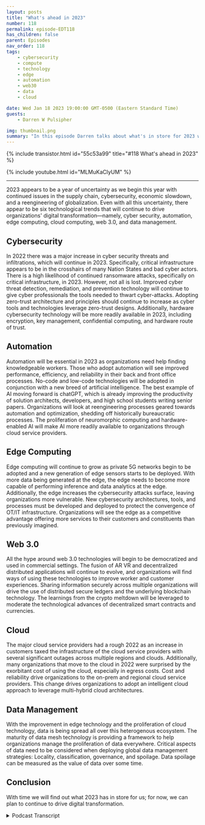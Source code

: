 ```yaml
---
layout: posts
title: "What's ahead in 2023"
number: 118
permalink: episode-EDT118
has_children: false
parent: Episodes
nav_order: 118
tags:
    - cybersecurity
    - compute
    - technology
    - edge
    - automation
    - web30
    - data
    - cloud

date: Wed Jan 18 2023 19:00:00 GMT-0500 (Eastern Standard Time)
guests:
    - Darren W Pulsipher

img: thumbnail.png
summary: "In this episode Darren talks about what's in store for 2023 where he reviews his predictions on the critical elements of digital transformation in the year ahead."
---
```


{% include transistor.html id="55c53a99" title="#118 What's ahead in 2023" %}

{% include youtube.html id="MLMuKaClyUM" %}

---

2023 appears to be a year of uncertainty as we begin this year with continued issues in the supply chain, cybersecurity, economic slowdown, and a reengineering of globalization. Even with all this uncertainty, there appear to be six technological trends that will continue to drive organizations' digital transformation—namely, cyber security, automation, edge computing, cloud computing, web 3.0, and data management.

## Cybersecurity

In 2022 there was a major increase in cyber security threats and infiltrations, which will continue in 2023. Specifically, critical infrastructure appears to be in the crosshairs of many Nation States and bad cyber actors. There is a high likelihood of continued ransomware attacks, specifically on critical infrastructure, in 2023. However, not all is lost. Improved cyber threat detection, remediation, and prevention technology will continue to give cyber professionals the tools needed to thwart cyber-attacks. Adopting zero-trust architecture and principles should continue to increase as cyber tools and technologies leverage zero-trust designs. Additionally, hardware cybersecurity technology will be more readily available in 2023, including encryption, key management, confidential computing, and hardware route of trust.

## Automation

Automation will be essential in 2023 as organizations need help finding knowledgeable workers. Those who adopt automation will see improved performance, efficiency, and reliability in their back and front office processes. No-code and low-code technologies will be adopted in conjunction with a new breed of artificial intelligence. The best example of AI moving forward is chatGPT, which is already improving the productivity of solution architects, developers, and high school students writing senior papers. Organizations will look at reengineering processes geared towards automation and optimization, shedding off historically bureaucratic processes. The proliferation of neuromorphic computing and hardware-enabled AI will make AI more readily available to organizations through cloud service providers.

## Edge Computing 

Edge computing will continue to grow as private 5G networks begin to be adopted and a new generation of edge sensors starts to be deployed. With more data being generated at the edge, the edge needs to become more capable of performing inference and data analytics at the edge. Additionally, the edge increases the cybersecurity attacks surface, leaving organizations more vulnerable. New cybersecurity architectures, tools, and processes must be developed and deployed to protect the convergence of OT/IT infrastructure. Organizations will see the edge as a competitive advantage offering more services to their customers and constituents than previously imagined.

## Web 3.0

All the hype around web 3.0 technologies will begin to be democratized and used in commercial settings. The fusion of AR VR and decentralized distributed applications will continue to evolve, and organizations will find ways of using these technologies to improve worker and customer experiences. Sharing information securely across multiple organizations will drive the use of distributed secure ledgers and the underlying blockchain technology. The learnings from the crypto meltdown will be leveraged to moderate the technological advances of decentralized smart contracts and currencies.

## Cloud

The major cloud service providers had a rough 2022 as an increase in customers taxed the infrastructure of the cloud service providers with several significant outages across multiple regions and clouds. Additionally, many organizations that move to the cloud in 2022 were surprised by the exorbitant cost of using the cloud, especially in egress costs. Cost and reliability drive organizations to the on-prem and regional cloud service providers. This change drives organizations to adopt an intelligent cloud approach to leverage multi-hybrid cloud architectures.

## Data Management

With the improvement in edge technology and the proliferation of cloud technology, data is being spread all over this heterogenous ecosystem. The maturity of data mesh technology is providing a framework to help organizations manage the proliferation of data everywhere. Critical aspects of data need to be considered when deploying global data management strategies: Locality, classification, governance, and spoilage. Data spoilage can be measured as the value of data over some time.

## Conclusion

With time we will find out what 2023 has in store for us; for now, we can plan to continue to drive digital transformation.



<details>
<summary> Podcast Transcript </summary>

<p>﻿1</p>
<p>Hello, this is Darren</p>
<p>Pulsipher, chief solution,architect of public sector at Intel.</p>
<p>And welcome to Embracing</p>
<p>Digital Transformation,where we investigate effective change,leveraging people processand technology.</p>
<p>On today's episode, what's ahead for 2023with special guest me, Darren Pulsipher,your host.</p>
<p>Hey, on today's episode it's just me againbecause we're going to talk aboutwhat's ahead in 2023,not just for the podcast,but also where we're seeing digitaltransformationtrends moving forward in 2023.</p>
<p>Most definitely 2023is a year of uncertaintywith a lot of the economic changethat we're seeing,a lot of supply chain shortagesthat we're still dealing with.</p>
<p>There's a lot of uncertaintyin the markets, but I found six trendsthat I thinkwe're going to see big in 2023and some of hey, some of my fellowtravelers believe the same thing.</p>
<p>I looked at some of their blogs,some of their reports, too,and they kind of line upwith what I was thinking as well.</p>
<p>So let's go through them.</p>
<p>There are six anchors.</p>
<p>I love the number six for four,these sorts of things.</p>
<p>The first one and probablythe one we'll see the most of this year,unfortunately, is cybersecurity.</p>
<p>I think it's going to be big this year.</p>
<p>I think we're going to havesome major breachesas the war continues to go on in</p>
<p>Russia and Ukraine.</p>
<p>I think that's going to spill overinto other countriesas far as cyber warfare goes.</p>
<p>And so we're going to see a lot in that.</p>
<p>I'll talk about that edge computing,</p>
<p>I think will continue to growand we'll see more of that.</p>
<p>I also think because of the shortage in inin supply ofhuman resources, of of people,we're going to see an uptick in automationthis year, a big uptick.</p>
<p>I think we're also going to seesome changes in cloud technology,not in the offerings that are given,but we're going to see a risein some of the regional cloudservice providers and we're going to seea big risein the multi hybrid cloud concept.</p>
<p>And I also think and here are twobig ones, somewhat controversial ones,but I think data management is going to bea forefront this year as ouras our workloads are scatteredall over the placeand our data is scatteredall over, I think we're going to see moreimportance put on data managementand data governance.</p>
<p>And then last, most controversial will be</p>
<p>I think we're going to see somethingbig in Web 3.0, which includesa whole bunch of different things,which we'll talk about.</p>
<p>So, hey, let's dive right into the firstone, which is cybersecurity.</p>
<p>This was huge last year, but I thinkit's going to be huge again this year.</p>
<p>And I think the reason why is becausewe're going to see a increasein the number of threats.</p>
<p>I think the sophistication of the attackshave increased dramaticallyand I think nation statesare going to come as a bigger playerin cybersecurity,both offensive and defensive.</p>
<p>And I think some of those toolsthat they use are going to get outinto the public more.</p>
<p>We're going to start seeing scriptkiddies out there causing problems.</p>
<p>I also think we're goingto see more awareness of ransomwareand more techniques to combat ransomwareand to deal with ransomware effectively.</p>
<p>And probably one of my biggest concernsthat I have this year,and I voice this a couple of timesto some of my colleaguesas I think critical infrastructureis going to be under attack this year,which is really kind of scary for meas I look at critical infrastructure,as very vulnerablestill as they're still usinga traditional model of isolation,which has worked in the past.</p>
<p>But with some of the new cybertech techniques they are overcomingisolation,overcoming that traditional Purdue modelthat of professionalsand managers of critical infrastructurehave been leveraging for decades now.</p>
<p>It's starting to fall apart a little bit,so I'm a little concerned about that.</p>
<p>We'll have to see how that goes.</p>
<p>Now, it'snot all doom and gloom on cybersecurity.</p>
<p>There are some really great new toolsand techniques and technology that havethat are being deployednow as we speak, some new standardsthat are coming out in this area.</p>
<p>For example, zero trust.</p>
<p>We're seeing a lot of cybersecurityaround zero trust architecture,they call it.</p>
<p>A lot of it is more realm philosophy.</p>
<p>I haven't seen one product yetthat offers end to end zero trustarchitecture from endpoint managementall the way into the data centerand access across multiple cloudsand in data center and edge.</p>
<p>And no one has something like thatquite yet.</p>
<p>I see a lot of pieces and partsfitting together for that,but I see most organizationsstarting to really adopt Zero</p>
<p>Trust philosophy in the waythat they do their cybersecurity.</p>
<p>And and frankly,a lot of the tools that they havetoday can be used in that same philosophy.</p>
<p>It requiresprocess change and process improvement,which is the second thing I really seea big improvement in in this year.</p>
<p>There's a lot of really good cybersecurityhygiene, best practicesthat are out there.</p>
<p>I am hoping.</p>
<p>I am really hoping that OT professionalsstart adopting some of these cybersecurity things that we've been doingin the IT space for some time.</p>
<p>In fact, I'm hoping so much about it.</p>
<p>I'm actually doing researchfor a PhD dissertation on the subjectand my dissertation goessomething like finding the keycritical factorsthat are impeding OT from adopting i.t.</p>
<p>Cyber security best practices are some bigtitles like that, but it's importantand we need to find out what thoseimpediments are so we can overcome them.</p>
<p>I think part of the reason why we seethat is the otprofessionalshave been isolated from cyber attacksbecause of the Purdue modelthat they've been using where they isolatetheir network from the internet,from ot from I.T in their own companies.</p>
<p>But we're starting to see that break down.</p>
<p>So there are some thingsthat we got to do around that.</p>
<p>And last and probably the mostthe most valuable thingmoving forward is hardwareroot of trust and other hardwareenabled security techniqueslike hardware enabled encryption,hardware, secureenclaves and confidential computing.</p>
<p>These are all built into the hardware,much harder to overcome with cyber attacksthan software that we're doingsome of these things before.</p>
<p>So I think this is going to bea really good year for cybersecurityas far as new techanalogies, new techniques, new processes,</p>
<p>But we're going to needsome cultural change to make that happen,especially around critical infrastructure,like I've mentioned,and you're going to hear metalk a lot about itthis year on the podcast because to meit's so important that we educateand that we helpwith cyber hygiene, some basicthings that we can do across the industry.</p>
<p>Okay, all of thatcybersecurity is really important,but as everyone knows, no one likes to payfor cyber security up front.</p>
<p>They like to pay for it</p>
<p>When something's happenedand all your CISOs are out there, you'reyou're like, Yeah, I,</p>
<p>I hear that all the time, right?</p>
<p>Believe me, we're going to get some moneyfor cybersecurity this year,but I think we're goingto get even more money in automation,and I think we're going to get more moneyand investment in automationbecause it is still a tight jobmarket out there.</p>
<p>It is still hardto find people to do things.</p>
<p>So we're starting to see organizationsspend money on automation toolsto automate some of the workthat was done, some of themore repetitivework that is done by employeesthat they can't hire anymorebecause they can't find them.</p>
<p>And I think the cost benefit is there now.</p>
<p>I think automating with eitherno code or low codeor or even sometimes codingautomation,</p>
<p>I think all three of those are goingto grow more this year and there'ssome great platforms out there.</p>
<p>AI We're going to we're going to heara lot about these platforms this yearwe have</p>
<p>I went back and looked at all the podcasts</p>
<p>I've done, all 119 of themso far, 120 somewhere in that range,and we have quite a few on automation.</p>
<p>So go back and take a look at embracingdigital dot org.</p>
<p>You can type in automationand it will tell you all the podcastswe did aboutautomation, both RPA automationand also the beginnings.</p>
<p>And we're starting to see this of</p>
<p>A.I., and I think A.I.is going to be a huge thing this year.</p>
<p>I think the thing it kind of blossomeda little bit last year with Chat. GPT.</p>
<p>I've been playing around with this.</p>
<p>Oh my goodness, it is pretty cool.</p>
<p>I have to admit,and I can see people starting to use it.</p>
<p>I've even talked to some of my fellowsolution architects.</p>
<p>They're using chatto help them with some of their solutionarchitect work,which I think is fascinating.</p>
<p>Like which design pattern is bestused for this situation?</p>
<p>And they get a list of them where beforethey would have to be hunting and peckingthrough books or through articles.</p>
<p>So I'm starting to see these, let'scall them assistantsbeing a big tool that we're going to seepeople use more and more of this year.</p>
<p>And that's all in that air space.</p>
<p>I also see peoplelooking at process improvementand not just doing evolutionary processimprovement,but complete re architecting processesin their organizationsto start throwing out some of thatbureaucratic steps that were therebecause they've been there for decadesand we've always done it this way.</p>
<p>We're going to see some re-engineeringof some of those processes in a big waythis next year to simplifyand to automate those processesas much as possible.</p>
<p>And on top of all this automation,we have already seen a big, huge uptickin a hardware enabled A.I.that's going to make automationmuch easier to handlebecause some of the parts in automationthat are difficult is handlingall the variabilityand handling fuzzy inputs.</p>
<p>That's a that's a big problem, right?</p>
<p>I can look for patterns and things likethat that can help in that automation.</p>
<p>We're seeing a huge opportunityin hardware enabled a</p>
<p>I in both the cloud service providerswhich are offering itand of course in the chipsthat you can buyof both CPU's cheaperand other acceleratorslike neuromorphic computingand things like that,</p>
<p>You're going to see more of thatthis year and I think this is goingto be a big year for A.I.to kind of break out a little bit.</p>
<p>And I think you can look at Openaias one of those organizationsthat are really going to providereally valuable</p>
<p>AI tools for people to use inhelping them get their jobs donefaster and more effectively.</p>
<p>And that's part of all that automationaspect of machine.</p>
<p>Yeah.</p>
<p>Okay.</p>
<p>Next on the docket, it is edge computing.</p>
<p>Now, this isthis has been a darling of mine.</p>
<p>I really love the concept of edgecomputing.</p>
<p>As CPU's become lower wattageand more capable up the edge of the edgewith all the crazy sensors we have outthere are generatingjust tons of data, right?</p>
<p>We're talking zettabytes of data. Now,</p>
<p>I think we're going to see a big changethis yearwhere we can truly manage the edge.</p>
<p>There's lots of great tools out thereand we can start doing more inferenceat the edge.</p>
<p>We've got low wattageinference tools like neuromorphicchips out there,even low wattage CPUs out on the edgethat can actually do some work for us,which is really valuable.</p>
<p>Instead of moving 4Kstreams of data back to data centerto be analyzed for object detection,</p>
<p>I can now do that right at the edge.</p>
<p>And instead of sending gigabytesof streaming video data,</p>
<p>I can send kilobytes of object datathat I found instead.</p>
<p>Big, huge.</p>
<p>We're talking several factors,so I can actually manage more edge devicesand get the data offof those devices that I needand do it more effectively.</p>
<p>And that's not for every case.</p>
<p>But there's a lot of casesthat I can start looking at that.</p>
<p>So we're going to see more of thatstarting to come.</p>
<p>Also additionally,we're seeing a new emphasisin sensors and different kinds of sensors.</p>
<p>I've talked to a couple companiesand they are going to come on the showthis year that are doing custom sensorsthat do chemicaldetection, virus detection, smellchips, odor detection.</p>
<p>It's crazy.</p>
<p>The types of sensors that are coming out,we'll see increased use in light</p>
<p>AR and video together and meshing,having some sensor fusionto help with that.</p>
<p>And then I also thinkwe're going to see a rise in 5Gand private 5Gso that organizations can take morea better approachto connecting all these sensorswith a more reliablewhich I think will bea very interesting move forward.</p>
<p>As we put more devices on the edge,we're going to need security.</p>
<p>And it goes back to that cybersecurity thing.</p>
<p>We're going to need trusted Iot devices.</p>
<p>I know I deployed that device.</p>
<p>I know that device.</p>
<p>The data I'm getting fromthat device is trusted.</p>
<p>I can tell it hasn't been tampered with.</p>
<p>We're going to see more of thatto prevent spoofing</p>
<p>Iot devices out there.</p>
<p>We're going to have to dothese sorts of things to really make Iotand Edge edge computing really valuable.</p>
<p>We're going to see in thein the key areas, I think edge computing,we're going to see a lot ofa lot of changes this year is criticalinfrastructure managementas we're starting to see more attackson critical infrastructure,cyber attacks, we're going to have to putsmarter devices out on the edgeto do more detection of cyber eventsand more trusted Iot devices out there.</p>
<p>So I know when I'm updating thatis coming from a trusted devicethat we're going to we're going to see.</p>
<p>I'm hoping I'm just hoping the beginningsof an overhaulof the way we think about OT and criticalinfrastructure are some other big areas.</p>
<p>I think we're going to see edge computingmake some progress in is buildingmanufacturing for sure and health care.</p>
<p>We're already seeing an uptickin health care making are edge devices.</p>
<p>Unlike hospital beds, morereliable?</p>
<p>We're going to see them be more autonomouswhere they can move around the hospital,especially enabled by 5G.</p>
<p>We don't have cables everywhereand a bed can move around with a patientmore reliably and keep vital informationabout that patient in a protected way.</p>
<p>So I think there's lots of really cooluse cases around edgethat we're going to see blossom this year.</p>
<p>Okay.</p>
<p>The most controversial one,</p>
<p>LGM here right in the middle Web three Oh,now, all right.</p>
<p>I know you guys are like going Darren,</p>
<p>Darren is talking crypto again, right?</p>
<p>He's just trying totalk up his crypto. You know,whatever coin you have out there.</p>
<p>Well, all right.</p>
<p>I do have some crypto, I'll admit to it.</p>
<p>It's in the tank.</p>
<p>I don't ever seegetting that money back out,but I do see an uptick in the technologiesaround Web three datalike distributed secure ledgers.</p>
<p>I think as we look at waysthat we can secure our supply chainmore effectively,especially around software bombs,software building materials, we're goingto start looking at distributedsecure ledgers as a to make surethat there aren't changes to software.</p>
<p>That's where a lot of the attackshave happened recently in the DevOpspipeline, wherewe weren't even keeping a ledger,but people were having access to bombsand changing bombs and adding libraries.</p>
<p>I think we're going to seea mesh of distributed secure ledgerswith software build systemsto provide a more secure software bomb.</p>
<p>I also think the metaverseor the metaversekeeps going up and down.</p>
<p>We may see some uptick in that this year.</p>
<p>I'm kind of hoping we do because there'sa lot of promise around the conceptof the Metaverseand Air and VR combined together.</p>
<p>I see something there.</p>
<p>I also see asthe bankingis happening today, rightwhere we've got central banksthat are trying to control inflationand and pumping up economies.</p>
<p>I think we're going to see cryptokind of creep back in againas a decentralized alternative.</p>
<p>But that's just me thinkingand we most definitelyare going to see new useuse models for blockchain.</p>
<p>Even as much as I've interviewed a companyrecently to have them on the showthat are talking about a reliable storageof critical data in a blockchain,instead of just having normal backups,</p>
<p>I'm now backing it up into a blockchainwhere it's high.</p>
<p>I need it's very important I keep thisdata around as highly critical data,so we're going to see some interest dyinguses of Web 3.0 this year.</p>
<p>I'll keep my pulse on it for youand we'll talk about iton the show for sure.</p>
<p>All right.</p>
<p>Let's get into things that arethey sound a little mundane.</p>
<p>We've been talking cloud for years.</p>
<p>We've talked it cloud for years.</p>
<p>Last year was a banner yearfor the cloud service providersas their their revenues went up.</p>
<p>I think it was like 20.8% last year.</p>
<p>That's huge.</p>
<p>I thinkwe're going to see some changes this year.</p>
<p>And I think that's because the big boys,the big cloud serviceproviders had some reliability problemsthis last year.</p>
<p>Everyone knows about it.</p>
<p>No one really wants to talk about ittoo much.</p>
<p>But they had some reliability problemsand a lot of organizationsthat require four ninesor even three nines weren'teven getting nine to nines last year.</p>
<p>It's pretty patheticunless they had a multicloud or multiregion architecturewhere they really relied onmultiple locations and multiple cloudsto handle their reliability,then they were able to do that.</p>
<p>So I think those lessons learned,we're going to see more of that Multicloud</p>
<p>I also think we're going to seesome repatriation of workloadsback into the data centeras the cost of operating data centershas come down a little bitas the capabilities of the CPUhave gone up dramatically,processing per watthas decreaseddramatically in the data center.</p>
<p>So I think we're going to see somerepatriation this year to control costs.</p>
<p>I think a lot of the costs in the cloudwere a little out of whack for some peoplebecause they didn't truly understandthe cloud operating model.</p>
<p>So they're going to start lookingat changing the way theythey do cloud to a cloud,smart way of doing thingswhere my workloads can be more portableacross multiple cloudsand with managingmy data more effectivelybecause the biggest cost surprise,</p>
<p>I should say the biggest cost surprisethat people are seeing,frankly, is the egress costsof moving your data out of the cloud.</p>
<p>So we're going to seesome really interesting dataarchitectures come outof thisthat are almost like diode data, diodetype of architectures where I put data in,but it never comes back out.</p>
<p>And I may have multiple copiesof the same data going out,but that data never comes out.</p>
<p>Only inference from that data comes out,smaller data sets come out,which I think is going to be true, thatwe may see something like that.</p>
<p>So I think we're goingto see some shifts in cloud this year.</p>
<p>The cloud service providers are mostcertainly going to compete on services.</p>
<p>I think they need to step upto the security problems that we have,which is that shared security,the shared responsibility security model.</p>
<p>I think they're going to do more educationfor their customerson how to do that effectively,because it's a very difficult thing to doif you're not used to it.</p>
<p>And I think a lot of cloud serviceprovidersknow that's a problembecause their customers maybe say, well,</p>
<p>I don't even need a security team becausethe cloud is handling security for me.</p>
<p>And they're shouting,</p>
<p>No, no, you still need to manage your it'sstill your staff.</p>
<p>We don't manage all of your securitybecause there are things that you can doto actuallythwart the security measures thatthe cloud service providers have put in.</p>
<p>So we're goingto see more education in that space.</p>
<p>I think the cloud service providersknow thatand they want to do the bestfor their customers in this case.</p>
<p>So there you go.</p>
<p>All right.</p>
<p>The last but not least,and this is a big one for me, I love whatwe're seeing in data managementand we're seeing most of it comingbecause of low quality of data.</p>
<p>I've got data spread all over the place,especially when I startlooking at the edge.</p>
<p>As the edge has become more capable,</p>
<p>I'm collecting more data at the edge.</p>
<p>What do I do with that data?</p>
<p>How long do I keep it?</p>
<p>Who has access to it?</p>
<p>If I'm doing inference at the edge, wheredoes that data, the inferred data go?</p>
<p>We also see somethingvery fascinating with COVID, and we have</p>
<p>I haven't seen anyone really come upwith a good solution to this yet.</p>
<p>It is my laptop,</p>
<p>It is an edge device.</p>
<p>Now I've got critical informationon that edgeand you're thinking,</p>
<p>Damn, we've done that.</p>
<p>We know how to do that, right?</p>
<p>We just sinking into the cloudand it's managed in ourin a cloud security model that we have.</p>
<p>But my question to a lot of youis video conferencing.</p>
<p>Where are those videos landing?</p>
<p>Are they secure?</p>
<p>What's the governance model around that?</p>
<p>These are a lot of questionspeople aren't really think about or I'mstarting to see the rise of</p>
<p>AI where there's an A.I.guest on my on my web conference,and it is transcribing everythingthat's said.</p>
<p>Who's doing that transcription?</p>
<p>Which SAS model my using?</p>
<p>Is that data protected?</p>
<p>Who's doingthe security audits on all that?</p>
<p>There's a lot where is that data reside?</p>
<p>Is it there temporarilyor do they keep copies?</p>
<p>This all fits into this data management,which includesfour key areas that</p>
<p>I like to call locality classificationgovernance of the data, and a new termthat was taught to meby my Macromedia, which you're goingto see a podcast by Macromediathis this year on data spoilage.</p>
<p>What Darren youwhat are you talking about data spoilagedata hasdifferent value based off ofhow old it is.</p>
<p>Instant real timedata could be very valuable,especially in critical infrastructure,right?</p>
<p>Or it could be very valuable later on once</p>
<p>I've collected itand I'm doing training,but it might spoil over time.</p>
<p>It depends on the data.</p>
<p>Not all data is created equal.</p>
<p>Okay, We're starting to seesome really big new dataarchitectures that are out there,including the maturity of datamesh architectures,which I think are going to be greatas we start looking at datadifferently, as instead of</p>
<p>I need to bring all my data to one placeto do analytics, I now need to takethe analytics to where the data is.</p>
<p>I need to look at dataas a commodity that I can use.</p>
<p>I can monetize where it's at,</p>
<p>I can monetize it together.</p>
<p>So we're going to start seeinga lot more intelligent data movementacross this vast ecosystemin the data center, in the cloud,on the edge, And we're going to startseeing the emergence of data brokerages,global data networks that are sharedin coopetition type scenarios.</p>
<p>We're going to startseeing more of that stuff,and we're going to need a ways of doingthese types of analytics on shared datain a confidential way.</p>
<p>So I'm going to see confidential computingis going to be big this year,especially around data managementand new data business modelsthat we're going to see wherepeople are not sharing the data,but they're sharing analyticsfrom the data togetherand they're they're joining analyticsfrom their own private data sets togetherto improve the industryor the community as a whole.</p>
<p>So there's a lot of really cool thingsaround data managementthat I truly believe we'll see this year.</p>
<p>So I'm really interested in your feedbackon this.</p>
<p>Please put comments on the blogor on the podcast postor on the YouTube channel.</p>
<p>I check all of themand give me some of your ideas or go aheadand send me an email at Darren Dot Wdot Pulsifer at Intel AECOM.</p>
<p>I read the emails.</p>
<p>I enjoy feedback from you guys.</p>
<p>Tell me maybe what did I miss thatmaybe I missed something or somethingyou want to hear on the podcast this year?</p>
<p>I'm all ears.</p>
<p>I want to hear your feedback.</p>
<p>Thank you for listeningto Embracing Digital Transformation today.</p>
<p>If you enjoyed our podcast, give itfive stars on your favorite podcast siteor YouTube channel,you can find out more informationabout embracing digital transformationand embracingdigital.org.</p>
<p>Until nexttime, go out and do something wonderful.</p>

</details>
